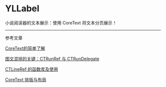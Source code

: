 # YLLabel

小说阅读器的文本展示：使用 CoreText 将文本分页展示！

----

参考文章

[CoreText的简单了解](https://www.jianshu.com/p/934c32fcdd93)

[图文混排的关键：CTRunRef 与 CTRunDelegate](https://www.jianshu.com/p/d73756d39499)

[CTLineRef 的函数库及使用](https://www.jianshu.com/p/f59e07f95ae9)

[CoreText 排版与布局](https://www.jianshu.com/p/24c68eb1a892)



